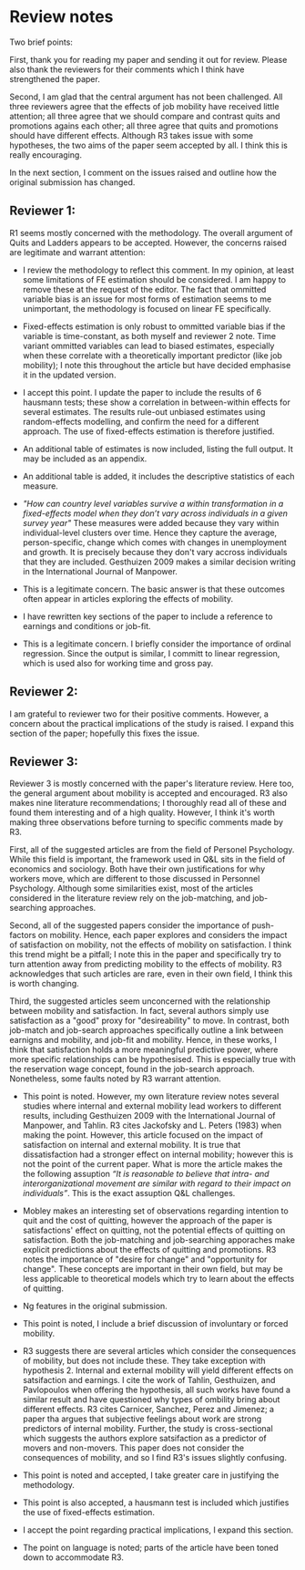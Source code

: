 # Review notes

Two brief points: 

First, thank you for reading my paper and sending it out for review. Please also thank the reviewers for their comments which I think have strengthened the paper.  

Second, I am glad that the central argument has not been challenged. All three reviewers agree that the effects of job mobility have received little attention; all three agree that we should compare and contrast quits and promotions agains each other; all three agree that quits and promotions should have different effects. Although R3 takes issue with some hypotheses, the two aims of the paper seem accepted by all. I think this is really encouraging.

In the next section, I comment on the issues raised and outline how the original submission has changed.

## Reviewer 1:

R1 seems mostly concerned with the methodology. The overall argument of Quits and Ladders appears to be accepted. However, the concerns raised are legitimate and warrant attention:

* I review the methodology to reflect this comment. In my opinion, at least some limitations of FE estimation should be considered. I am happy to remove these at the request of the editor. The fact that ommitted variable bias is an issue for most forms of estimation seems to me unimportant, the methodology is focused on linear FE specifically. 

*  Fixed-effects estimation is only robust to ommitted variable bias if the variable is time-constant, as both myself and reviewer 2 note. Time variant ommitted variables can lead to biased estimates, especially when these correlate with a theoretically important predictor (like job mobility); I note this throughout the article but have decided emphasise it in the updated version.

* I accept this point. I update the paper to include the results of 6 hausmann tests; these show a correlation in between-within effects for several estimates. The results rule-out unbiased estimates using random-effects modelling, and confirm the need for a different approach. The use of fixed-effects estimation is therefore justified.

* An additional table of estimates is now included, listing the full output. It may be included as an appendix.

* An additional table is added, it includes the descriptive statistics of each measure. 

* *"How can country level variables survive a within transformation in a fixed-effects model when they don’t vary across individuals in a given survey year"* These measures were added because they vary within individual-level clusters over time. Hence they capture the average, person-specific, change which comes with changes in unemployment and growth. It is precisely because they don't vary accross individuals that they are included. Gesthuizen 2009 makes a similar decision writing in the International Journal of Manpower.

* This is a legitimate concern. The basic answer is that these outcomes often appear in articles exploring the effects of mobility. 

* I have rewritten key sections of the paper to include a reference to earnings and conditions or job-fit.

* This is a legitimate concern. I briefly consider the importance of ordinal regression. Since the output is similar, I committ to linear regression, which is used also for working time and gross pay.


## Reviewer 2: 

I am grateful to reviewer two for their positive comments. However, a concern about the practical implications of the study is raised. I expand this section of the paper; hopefully this fixes the issue. 


## Reviewer 3:

Reviewer 3 is mostly concerned with the paper's literature review. Here too, the general argument about mobility is accepted and encouraged. R3 also makes nine literature recommendations; I thoroughly read all of these and found them interesting and of a high quality. However, I think it's worth making three observations before turning to specific comments made by R3. 

First, all of the suggested articles are from the field of Personel Psychology. While this field is important, the framework used in Q&L sits in the field of economics and sociology. Both have their own justifications for why workers move, which are different to those discussed in Personnel Psychology. Although some similarities exist, most of the articles considered in the literature review rely on the job-matching, and job-searching approaches.

Second, all of the suggested papers consider the importance of push-factors on mobility. Hence, each paper explores and considers the impact of satisfaction on mobility, not the effects of mobility on satisfaction. I think this trend might be a pitfall; I note this in the paper and specifically try to turn attention away from predicting mobility to the effects of mobility. R3 acknowledges that such articles are rare, even in their own field, I think this is worth changing.    

Third, the suggested articles seem unconcerned with the relationship between mobility and satisfaction. In fact, several authors simply use satisfaction as a "good" proxy for "desireability" to move. In contrast, both job-match and job-search approaches specifically outline a link between earnigns and mobility, and job-fit and mobility. Hence, in these works, I think that satisfaction holds a more meaningful predictive power, where more specific relationships can be hypothesised. This is especially true with the reservation wage concept, found in the job-search approach. Nonetheless, some faults noted by R3 warrant attention.

* This point is noted. However, my own literature review notes several studies where internal and external mobility lead workers to different results, including Gesthuizen 2009 with the International Journal of Manpower, and Tahlin. R3 cites Jackofsky and L. Peters (1983) when making the point. However, this article focused on the impact of satisfaction on internal and external mobility. It is true that dissatisfaction had a stronger effect on internal mobility; however this is not the point of the current paper. What is more the article makes the the following assuption *“It is reasonable to believe that intra- and interorganizational movement are similar with regard to their impact on individuals”*. This is the exact assuption Q&L challenges. 

* Mobley makes an interesting set of observations regarding intention to quit and the cost of quitting, however the approach of the paper is satisfactions' effect on quitting, not the potential effects of quitting on satisfaction. Both the job-matching and job-searching apporaches make explicit predictions about the effects of quitting and promotions. R3 notes the importance of "desire for change" and "opportunity for change". These concepts are important in their own field, but may be less applicable to theoretical models which try to learn about the effects of quitting. 

* Ng features in the original submission.

* This point is noted, I include a brief discussion of involuntary or forced mobility.

* R3 suggests there are several articles which consider the consequences of mobility, but does not include these. They take exception with hypothesis 2. Internal and external mobility will yield different effects on satsifaction and earnings. I cite the work of Tahlin, Gesthuizen, and Pavlopoulos when offering the hypothesis, all such works have found a similar result and have questioned why types of ombility bring about different effects. R3 cites Carnicer, Sanchez, Perez and Jimenez; a paper tha argues that subjective feelings about work are strong predictors of internal mobility. Further, the study is cross-sectional which suggests the authors explore satsifaction as a predictor of movers and non-movers. This paper does not consider the consequences of mobility, and so I find R3's issues slightly confusing.

* This point is noted and accepted, I take greater care in justifying the methodology.

* This point is also accepted, a hausmann test is included which justifies the use of fixed-effects estimation.

* I accept the point regarding practical implications, I expand this section. 

* The point on language is noted; parts of the article have been toned down to accommodate R3.

